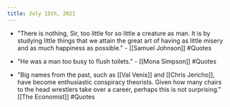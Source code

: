 ```yaml
---
title: July 15th, 2021
---
```


- "There is nothing, Sir, too little for so little a creature as man. It is by studying little things that we attain the great art of having as little misery and as much happiness as possible." - [[Samuel Johnson]] #Quotes

- "He was a man too busy to flush toilets." - [[Mona Simpson]] #Quotes

- "Big names from the past, such as [[Val Venis]] and [[Chris Jericho]], have become enthusiastic conspiracy theorists. Given how many chairs to the head wrestlers take over a career, perhaps this is not surprising." [[The Economist]] #Quotes
